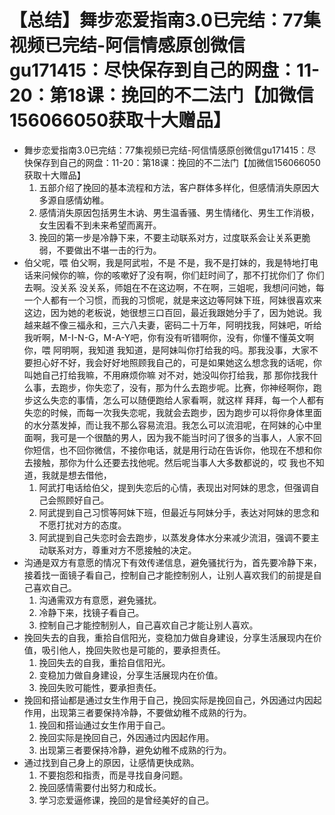# 【总结】舞步恋爱指南3.0已完结：77集视频已完结-阿信情感原创微信gu171415：尽快保存到自己的网盘：11-20：第18课：挽回的不二法门【加微信156066050获取十大赠品】

-   舞步恋爱指南3.0已完结：77集视频已完结-阿信情感原创微信gu171415：尽快保存到自己的网盘：11-20：第18课：挽回的不二法门【加微信156066050获取十大赠品】
    1.  五部介绍了挽回的基本流程和方法，客户群体多样化，但感情消失原因大多源自感情幼稚。
    2.  感情消失原因包括男生木讷、男生温香骚、男生情绪化、男生工作消极，女生因看不到未来希望而离开。
    3.  挽回的第一步是冷静下来，不要主动联系对方，过度联系会让关系更脆弱，不要做出不堪一击的行为。
-   伯父呢，喂 伯父啊，我是阿武啦，不是 不是，我不是打妹的，我是特地打电话来问候你的嘛，你的咳嗽好了没有啊，你们赶时间了，那不打扰你们了 你们去啊。没关系 没关系，师姐在不在这边啊，不在啊，三姐呢，我想问问她，每一个人都有一个习惯，而我的习惯呢，就是来这边等阿妹下班，阿妹很喜欢来这边，因为她的老板说，她很想三口百回，最近我跟她分手了，因为她说。我越来越不像三福永和，三六八夫妻，密码二十万年，阿明找我，阿妹吧，听给我听啊，M-I-N-G，M-A-Y吧，你有没有听错啊你，没有，你懂不懂英文啊你，喂 阿明啊，我知道 我知道，是阿妹叫你打给我的吗。那我没事，大家不要担心好不好，我会好好地照顾我自己的，可是如果她这么想念我的话呢，你叫她自己打给我嘛，不用麻烦你嘛 对不对，她没叫你打给我，那 那你找我什么事，去跑步，你失恋了，没有，那为什么去跑步呢。比赛，你神经啊你，跑步这么失恋的事情，怎么可以随便跑给人家看啊，就这样 拜拜，每一个人都有失恋的时候，而每一次我失恋呢，我就会去跑步，因为跑步可以将你身体里面的水分蒸发掉，而让我不那么容易流泪。我怎么可以流泪呢，在阿妹的心中里面啊，我可是一个很酷的男人，因为我不能当时问了很多的当事人，人家不回你短信，也不回你微信，不接你电话，就是用行动在告诉你，他现在不想和你去接触，那你为什么还要去找他呢。然后呢当事人大多数都说的，哎 我也不知道，我就是想去借他，
    1.  阿武打电话给伯父，提到失恋后的心情，表现出对阿妹的思念，但强调自己会照顾好自己。
    2.  阿武提到自己习惯等阿妹下班，但最近与阿妹分手，表达对阿妹的思念和不愿打扰对方的态度。
    3.  阿武提到自己失恋时会去跑步，以蒸发身体水分来减少流泪，强调不要主动联系对方，尊重对方不愿接触的决定。
-   沟通是双方有意愿的情况下有效传递信息，避免骚扰行为，首先要冷静下来，接着找一面镜子看自己，控制自己才能控制别人，让别人喜欢我们的前提是自己喜欢自己。
    1.  沟通需双方有意愿，避免骚扰。
    2.  冷静下来，找镜子看自己。
    3.  控制自己才能控制别人，自己喜欢自己才能让别人喜欢。
-   挽回失去的自我，重拾自信阳光，变稳加力做自身建设，分享生活展现内在价值，吸引他人，挽回失败也是可能的，要承担责任。
    1.  挽回失去的自我，重拾自信阳光。
    2.  变稳加力做自身建设，分享生活展现内在价值。
    3.  挽回失败可能性，要承担责任。
-   挽回和搭讪都是通过女生作用于自己，挽回实际是挽回自己，外因通过内因起作用，出现第三者要保持冷静，不要做幼稚不成熟的行为。
    1.  挽回和搭讪通过女生作用于自己。
    2.  挽回实际是挽回自己，外因通过内因起作用。
    3.  出现第三者要保持冷静，避免幼稚不成熟的行为。
-   通过找到自己身上的原因，让感情更快成熟。
    1.  不要抱怨和指责，而是寻找自身问题。
    2.  挽回感情需要付出努力和成长。
    3.  学习恋爱逼修课，挽回的是曾经美好的自己。